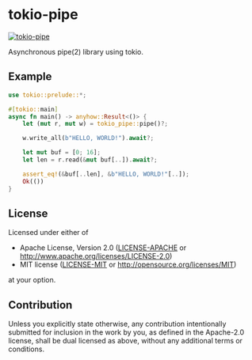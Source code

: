 # tokio-pipe

[![tokio-pipe](https://docs.rs/tokio-pipe/badge.svg)](https://docs.rs/tokio-pipe)

Asynchronous pipe(2) library using tokio.

## Example

```rust
use tokio::prelude::*;

#[tokio::main]
async fn main() -> anyhow::Result<()> {
    let (mut r, mut w) = tokio_pipe::pipe()?;

    w.write_all(b"HELLO, WORLD!").await?;

    let mut buf = [0; 16];
    let len = r.read(&mut buf[..]).await?;

    assert_eq!(&buf[..len], &b"HELLO, WORLD!"[..]);
    Ok(())
}
```

## License

Licensed under either of

 * Apache License, Version 2.0
   ([LICENSE-APACHE](LICENSE-APACHE) or http://www.apache.org/licenses/LICENSE-2.0)
 * MIT license
   ([LICENSE-MIT](LICENSE-MIT) or http://opensource.org/licenses/MIT)

at your option.

## Contribution

Unless you explicitly state otherwise, any contribution intentionally submitted
for inclusion in the work by you, as defined in the Apache-2.0 license, shall be
dual licensed as above, without any additional terms or conditions.
